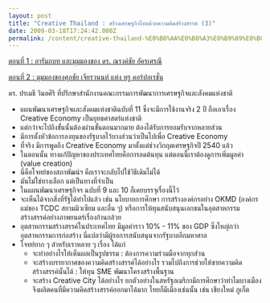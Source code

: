 ```yaml
---
layout: post
title: "Creative Thailand : สร้างเศรษฐกิจไทยด้วยความคิดสร้างสรรค์ (3)"
date: 2009-03-18T17:24:42.000Z
permalink: /content/creative-thailand-%E0%B8%AA%E0%B8%A3%E0%B9%89%E0%B8%B2%E0%B8%87%E0%B9%80%E0%B8%A8%E0%B8%A3%E0%B8%A9%E0%B8%90%E0%B8%81%E0%B8%B4%E0%B8%88%E0%B9%84%E0%B8%97%E0%B8%A2%E0%B8%94%E0%B9%89%E0%B8%A7%E0%B8%A2%E0%B8%84%E0%B8%A7%E0%B8%B2%E0%B8%A1%E0%B8%84%E0%B8%B4%E0%B8%94%E0%B8%AA%E0%B8%A3%E0%B9%89%E0%B8%B2%E0%B8%87%E0%B8%AA%E0%B8%A3%E0%B8%A3%E0%B8%84%E0%B9%8C-3
---
```


[ตอนที่ 1 : อารัมภบท และมุมมองของ ดร. ณรงค์ชัย อัครเศรณี](/content/creative-thailand-%E0%B8%AA%E0%B8%A3%E0%B9%89%E0%B8%B2%E0%B8%87%E0%B9%80%E0%B8%A8%E0%B8%A3%E0%B8%A9%E0%B8%90%E0%B8%81%E0%B8%B4%E0%B8%88%E0%B9%84%E0%B8%97%E0%B8%A2%E0%B8%94%E0%B9%89%E0%B8%A7%E0%B8%A2%E0%B8%84%E0%B8%A7%E0%B8%B2%E0%B8%A1%E0%B8%84%E0%B8%B4%E0%B8%94%E0%B8%AA%E0%B8%A3%E0%B9%89%E0%B8%B2%E0%B8%87%E0%B8%AA%E0%B8%A3%E0%B8%A3%E0%B8%84%E0%B9%8C-1)

[ตอนที่ 2 : มุมมองของศุภชัย เจียรวนนท์ แห่ง ทรู คอร์ปอเรชั่น](/content/creative-thailand-%E0%B8%AA%E0%B8%A3%E0%B9%89%E0%B8%B2%E0%B8%87%E0%B9%80%E0%B8%A8%E0%B8%A3%E0%B8%A9%E0%B8%90%E0%B8%81%E0%B8%B4%E0%B8%88%E0%B9%84%E0%B8%97%E0%B8%A2%E0%B8%94%E0%B9%89%E0%B8%A7%E0%B8%A2%E0%B8%84%E0%B8%A7%E0%B8%B2%E0%B8%A1%E0%B8%84%E0%B8%B4%E0%B8%94%E0%B8%AA%E0%B8%A3%E0%B9%89%E0%B8%B2%E0%B8%87%E0%B8%AA%E0%B8%A3%E0%B8%A3%E0%B8%84%E0%B9%8C-2)

ดร. ปรเมธี วิมลศิริ ที่ปรึกษาสำนักงานคณะกรรมการพัฒนาการเศรษฐกิจและสังคมแห่งชาติ

<!--break-->

* แผนพัฒนาเศรษฐกิจและสังคมแห่งชาติฉบับที่ 11 ซึ่งจะมีการใช้งานจริง 2 ปี ถือเอาเรื่อง Creative Economy เป็นยุทธศาสตร์แห่งชาติ
* แต่กว่าจะไปถึงขั้นนั้นต้องผ่านขั้นตอนมากมาย ต้องได้รับการยอมรับจากหลายส่วน
* มีการตั้งหัวข้อการลงทุนของรัฐบาลไว้บางส่วนว่าเป็นไปเพื่อ Creative Economy
* ที่จริง มีการพูดถึง Creative Economy มาตั้งแต่ช่วงวิกฤตเศรษฐกิจปี 2540 แล้ว
* ในตอนนั้น ทางแก้ปัญหาของประเทศไทยคือการลดต้นทุน แต่ตอนนี้เราต้องดูการเพิ่มมูลค่า (value creation)
* นี่คือโจทย์ของสภาพัฒน์ฯ คือเราจะกลับไปใช้วิธีเดิมไม่ได้
* มันไม่ใช่ทางเลือก แต่เป็นทางที่จำเป็น
* ในแผนพัฒนาเศรษฐกิจฯ ฉบับที่ 9 และ 10 ก็เคยบรรจุเรื่องนี้ไว้
* จะเห็นได้จากสิ่งที่รัฐได้ทำไปแล้ว เช่น นโยบายการศึกษา การสร้างองค์กรอย่าง OKMD (องค์กรแม่ของ TCDC สยามมิวเซียม และอื่น ๆ) หรือการให้ทุนสนับสนุนเอกชนในอุตสาหกรรมสร้างสรรค์อย่างภาพยนตร์เรื่องก้านกล้วย
* อุตสาหกรรมสร้างสรรค์ในประเทศไทย มีมูลค่าราว 10% - 11% ของ GDP ซึ่งใหญ่กว่าอุตสาหกรรมการก่อสร้าง นี่แปลว่ามีผู้รอการสนับสนุนจากรัฐบาลอีกมหาศาล
* โจทย์ยาก ๆ สำหรับเราหลาย ๆ เรื่อง ได้แก่
  - จะทำอย่างไรให้เห็นผลเป็นรูปธรรม : ต้องการความร่วมมือจากทุกส่วน
  - จะสร้างบรรยากาศของความคิดสร้างสรรค์ได้อย่างไร รวมไปถึงการช่วยให้ขายความคิดสร้างสรรค์นั้นได้ : ให้ทุน SME พัฒนาโครงสร้างพื้นฐาน
  - จะสร้าง Creative City ได้อย่างไร ยกตัวอย่างในสหรัฐอเมริกามีการศึกษาว่าทำไมบางเมืองจึงผลิตคนที่มีความคิดสร้างสรรค์ออกมาได้มาก ไทยก็มีเมืองเช่นนั้น เช่น เชียงใหม่ ภูเก็ต
